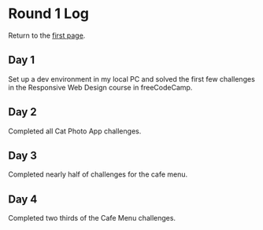 # Round 1 Log

Return to the [first page](README.md).

## Day 1

Set up a dev environment in my local PC and solved the first few challenges in the Responsive Web Design course in freeCodeCamp.

## Day 2

Completed all Cat Photo App challenges.

## Day 3

Completed nearly half of challenges for the cafe menu.

## Day 4

Completed two thirds of the Cafe Menu challenges.